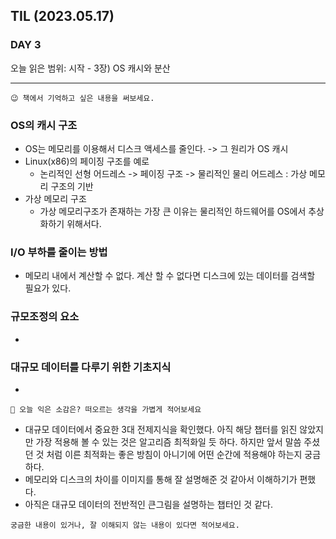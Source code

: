 ## TIL (2023.05.17)

### DAY 3

오늘 읽은 범위: 시작 - 3장) OS 캐시와 분산

---

```
😉 책에서 기억하고 싶은 내용을 써보세요.
```

### OS의 캐시 구조

- OS는 메모리를 이용해서 디스크 액세스를 줄인다. -> 그 원리가 OS 캐시
- Linux(x86)의 페이징 구조를 예로
  - 논리적인 선형 어드레스 -> 페이징 구조 -> 물리적인 물리 어드레스 : 가상 메모리 구조의 기반
- 가상 메모리 구조
  - 가상 메모리구조가 존재하는 가장 큰 이유는 물리적인 하드웨어를 OS에서 추상화하기 위해서다.

### I/O 부하를 줄이는 방법

- 메모리 내에서 계산할 수 없다. 계산 할 수 없다면 디스크에 있는 데이터를 검색할 필요가 있다.

### 규모조정의 요소

-

### 대규모 데이터를 다루기 위한 기초지식

-

```
🤔 오늘 익은 소감은? 떠오르는 생각을 가볍게 적어보세요
```

- 대규모 데이터에서 중요한 3대 전제지식을 확인했다. 아직 해당 챕터를 읽진 않았지만 가장 적용해 볼 수 있는 것은 알고리즘 최적화일 듯 하다.
  하지만 앞서 말씀 주셨던 것 처럼 이른 최적화는 좋은 방침이 아니기에 어떤 순간에 적용해야 하는지 궁금하다.
- 메모리와 디스크의 차이를 이미지를 통해 잘 설명해준 것 같아서 이해하기가 편했다.
- 아직은 대규모 데이터의 전반적인 큰그림을 설명하는 챕터인 것 같다.

```
궁금한 내용이 있거나, 잘 이해되지 않는 내용이 있다면 적어보세요.
```
